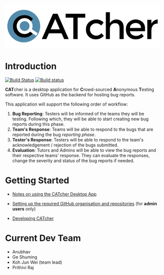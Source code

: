 ![CATcher logo](./src/assets/images/CATcher.png)

# Introduction

[![Build Status](https://travis-ci.org/CATcher-org/CATcher.svg?branch=master)](https://travis-ci.org/CATcher-org/CATcher)
[![Build status](https://ci.appveyor.com/api/projects/status/63aj5630ib8tpmk5/branch/master?svg=true)](https://ci.appveyor.com/project/JunWei96/catcher/branch/master)

**CAT**cher is a desktop application for **C**rowd-sourced **A**nonymous **T**esting software. It uses GitHub as the backend for hosting bug reports.

This application will support the following order of workflow:
1. **Bug Reporting**: Testers will be informed of the teams they will be testing. Following which, they will be able to start creating new bug reports during this phase.
2. **Team's Response**: Teams will be able to respond to the bugs that are reported during the bug _reporting phase_.
3. **Tester's Response**: Testers will be able to respond to the team's acknowledgement / rejection of the bugs submitted.
3. **Evaluation**: Tutors and Admins will be able to view the bug reports and their respective teams' response. They can evaluate the responses, change the severity and status of the bug reports if needed.

# Getting Started

* [Notes on using the CATcher Desktop App](./docs/usage-notes.md)

* [Setting up the required GitHub organisation and repositories](./docs/setup-notes.md) (for **admin users** only)

* [Developing CATcher](./docs/developer-notes.md)

# Current Dev Team

* Anubhav
* Ge Shuming
* Koh Jun Wei (team lead)
* Prithivi Raj
